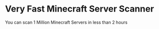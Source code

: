 # Very Fast Minecraft Server Scanner

You can scan 1 Million Minecraft Servers in less than 2 hours
